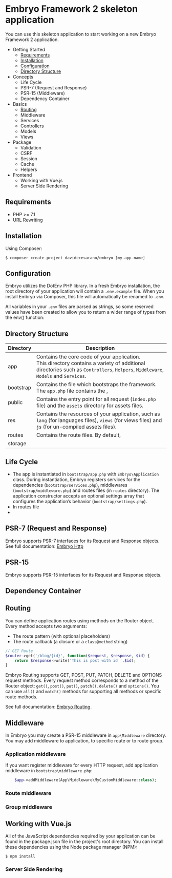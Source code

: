 # Embryo Framework 2 skeleton application
You can use this skeleton application to start working on a new Embryo Framework 2 application.

* Getting Started
    * [Requirements](#requirements)
    * [Installation](#installation)
    * [Configuration](#configuration)
    * [Directory Structure](#directory-structure)
* Concepts
    * Life Cycle
    * PSR-7 (Request and Response)
    * PSR-15 (Middleware)
    * Dependency Container
* Basics
    * [Routing](#routing)
    * Middleware
    * Services
    * Controllers
    * Models
    * Views
* Package
    * Validation
    * CSRF
    * Session
    * Cache
    * Helpers
* Frontend
    * Working with Vue.js
    * Server Side Rendering

## Requirements
* PHP >= 7.1
* URL Rewriting

## Installation
Using Composer:
```
$ composer create-project davidecesarano/embryo [my-app-name]
```

## Configuration
Embryo utilizes the DotEnv PHP library. In a fresh Embryo installation, the root directory of your application will contain a `.env.example` file. When you install Embryo via Composer, this file will automatically be renamed to `.env`. 

All variables in your `.env` files are parsed as strings, so some reserved values have been created to allow you to return a wider range of types from the env() function:

## Directory Structure
| Directory 	| Description                                                                                                                                                                	|
|-----------	|----------------------------------------------------------------------------------------------------------------------------------------------------------------------------	|
| app       	| Contains the core code of your application. <br>This directory contains a variety of additional directories such as `Controllers`, `Helpers`, `Middleware`, `Models` and `Services`.|
| bootstrap 	| Contains the file which bootstraps the framework. <br> The `app.php` file contains the ,                                                                                  
| public    	| Contains the entry point for all request (`index.php` file) and the `assets` directory for assets files.                                                                                                                                                                          	|
| res       	| Contains the resources of your application, such as `lang` (for languages files), `views` (for views files) and `js` (for un-compiled assets files).                                                                                                                                                                          	|
| routes    	|  Contains the route files. By default,                                                                                                                                                                           	|
| storage   	|                                                                                                                                                                            	|

## Life Cycle
* The app is instantiated in `bootstrap/app.php` with `Embryo\Application` class. During instantiation, Embryo registers services for the dependencies (`bootstrap/services.php`), middlewares (`bootstrap/middleware.php`) and routes files (in `routes` directory). The application constructor accepts an optional settings array that configures the application’s behavior (`bootstrap/settings.php`).
* In routes file
* 

## PSR-7 (Request and Response)
Embryo supports PSR-7 interfaces for its Request and Response objects.
See full documentation: [Embryo Http](https://github.com/davidecesarano/Embryo-Http)

## PSR-15
Embryo supports PSR-15 interfaces for its Request and Response objects.

## Dependency Container

## Routing
You can define application routes using methods on the Router object. Every method accepts two arguments:
* The route pattern (with optional placeholders)
* The route callback (a closure or a `class@method` string)
```php
// GET Route
$router->get('/blog/{id}', function($request, $response, $id) {
    return $response->write('This is post with id '.$id);
}
```

Embryo Routing supports GET, POST, PUT, PATCH, DELETE and OPTIONS request methods. Every request method corresponds to a method of the Router object: `get()`, `post()`, `put()`, `patch()`, `delete()` and `options()`.
You can use `all()` and `match()` methods for supporting all methods or specific route methods.

See full documentation: [Embryo Routing](https://github.com/davidecesarano/Embryo-Routing#usage).

## Middleware
In Embryo you may create a PSR-15 middleware in `app\Middleware` directory. You may add middleware to application, to specific route or to route group.

### Application middleware
If you want register middleware for every HTTP request, add application middleware in `bootstrap\middleware.php`:

```php
    $app->addMiddleware(App\Middleware\MyCustomMiddleware::class);
```

### Route middleware


### Group middleware


## Working with Vue.js
All of the JavaScript dependencies required by your application can be found in the package.json file in the project's root directory. 
You can install these dependencies using the Node package manager (NPM):
```
$ npm install
```

### Server Side Rendering